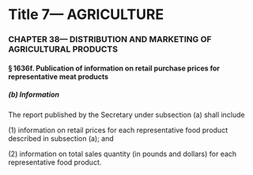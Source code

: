
# Title 7— AGRICULTURE
### CHAPTER 38— DISTRIBUTION AND MARKETING OF AGRICULTURAL PRODUCTS
#### § 1636f. Publication of information on retail purchase prices for representative meat products
##### (b) Information

The report published by the Secretary under subsection (a) shall include

(1) information on retail prices for each representative food product described in subsection (a); and

(2) information on total sales quantity (in pounds and dollars) for each representative food product.
